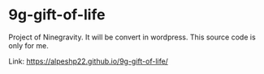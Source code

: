 # 9g-gift-of-life
Project of Ninegravity. It will be convert in wordpress. This source code is only for me.

Link: https://alpeshp22.github.io/9g-gift-of-life/
